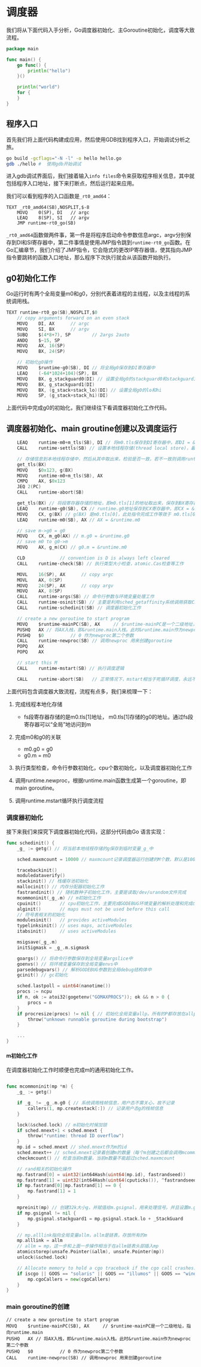 # 调度器

我们将从下面代码入手分析，Go调度器初始化、主Goroutine初始化，调度等大致流程。

```go
package main

func main() {
	go func() {
		println("hello")
	}()

	println("world")
	for {
	}
}
```

## 程序入口

首先我们将上面代码构建成应用，然后使用GDB找到程序入口，开始调试分析之旅。

```bash
go build -gcflags="-N -l" -o hello hello.go
gdb ./hello #  使用gdb开始调试
```

进入gdb调试界面后，我们接着输入`info files`命令来获取程序相关信息，其中就包括程序入口地址，接下来打断点，然后运行起来应用。

我们可以看到程序的入口函数是`_rt0_amd64`：
```
TEXT _rt0_amd64(SB),NOSPLIT,$-8
	MOVQ	0(SP), DI	// argc
	LEAQ	8(SP), SI	// argv
	JMP	runtime·rt0_go(SB)
```

`_rt0_amd64`函数做两件事，第一件是将程序启动命令参数信息argc，argv分别保存到DI和SI寄存器中，第二件事情是使用JMP指令跳到`runtime·rt0_go`函数。在Go汇编章节，我们介绍了JMP指令，它会隐式的更改IP寄存器值，使其指向JMP指令要跳转的函数入口地址，那么程序下次执行就会从该函数开始执行。

## g0初始化工作


Go运行时有两个全局变量m0和g0，分别代表着进程的主线程，以及主线程的系统调用栈。

```go
TEXT runtime·rt0_go(SB),NOSPLIT,$0
	// copy arguments forward on an even stack
	MOVQ	DI, AX		// argc
	MOVQ	SI, BX		// argv
	SUBQ	$(4*8+7), SP		// 2args 2auto
	ANDQ	$~15, SP
	MOVQ	AX, 16(SP)
	MOVQ	BX, 24(SP)

	// 初始化g0操作
	MOVQ	$runtime·g0(SB), DI // 将全局g0保存到DI寄存器中
	LEAQ	(-64*1024+104)(SP), BX
	MOVQ	BX, g_stackguard0(DI) // 设置全局g0的stackguard0和stackguard1
	MOVQ	BX, g_stackguard1(DI)
	MOVQ	BX, (g_stack+stack_lo)(DI) // 设置全局g0的lo和hi
	MOVQ	SP, (g_stack+stack_hi)(DI)
```

上面代码中完成g0的初始化，我们继续往下看调度器初始化工作代码。

## 调度器初始化、main groutine创建以及调度运行

```go
    LEAQ	runtime·m0+m_tls(SB), DI // 将m0.tls保存到DI寄存器中，即DI = &m0.tls[0]
	CALL	runtime·settls(SB) // 设置本地线程存储(thread local store)，最终结果是使段寄存器fs存储的是m0.tls[1]的地址

    // 存储信息到本地线程存储中，然后从其中取出来，检验是否一致，若不一致则调用runtime·abort终止程序执行
	get_tls(BX)
	MOVQ	$0x123, g(BX)
	MOVQ	runtime·m0+m_tls(SB), AX
	CMPQ	AX, $0x123
	JEQ 2(PC)
	CALL	runtime·abort(SB)

	get_tls(BX) // 将段寄存器存储的地址，即m0.tls[1]的地址取出来，保存到BX寄存器中
	LEAQ	runtime·g0(SB), CX // runtime.g0地址保存到CX寄存器中，即CX = &runtime.g0
	MOVQ	CX, g(BX) // g(BX) 是m0.tls[0]，此处指令完成工作等效于 m0.tls[0] = &runtime.g0
	LEAQ	runtime·m0(SB), AX // AX = &runtime.m0

	// save m->g0 = g0
	MOVQ	CX, m_g0(AX) // m.g0 = &runtime.g0
	// save m0 to g0->m
	MOVQ	AX, g_m(CX) // g0.m = &runtime.m0

	CLD				// convention is D is always left cleared
	CALL	runtime·check(SB) // 执行类型大小检查，atomic.Cas检查等工作

	MOVL	16(SP), AX		// copy argc
	MOVL	AX, 0(SP)
	MOVQ	24(SP), AX		// copy argv
	MOVQ	AX, 8(SP)
	CALL	runtime·args(SB) // 命令行参数与环境变量处理工作
	CALL	runtime·osinit(SB) // 主要是利用sched_getaffinity系统调用获取CPU核数来初始化全局变量ncpu
	CALL	runtime·schedinit(SB) // 调度器初始化工作

	// create a new goroutine to start program
	MOVQ	$runtime·mainPC(SB), AX		// $runtime·mainPC是一个二级地址，指向runtime.main
	PUSHQ	AX // 将AX入栈，即&runtime.main入栈。此时&runtime.main作为newproc第二个参数
	PUSHQ	$0			// 0 作为newproc第二个参数
	CALL	runtime·newproc(SB) // 调用newproc 用来创建goroutine
	POPQ	AX
	POPQ	AX

	// start this M
	CALL	runtime·mstart(SB) // 执行调度逻辑

	CALL	runtime·abort(SB)	// 正常情况下，mstart相当于死循环调度，永远不会执行到此处。
```

上面代码包含调度器大致流程，流程有点多，我们来梳理一下：

1. 完成线程本地化存储

    - fs段寄存器存储的是m0.tls[1]地址， m0.tls[1]存储的g0的地址。通过fs段寄存器可以“全局”地访问到m

2. 完成m0和g0的关联

    - m0.g0 = g0
    - g0.m = m0

3. 执行类型检查，命令行参数初始化，cpu个数初始化，以及调度器初始化工作

4. 调用runtime.newproc，根据runtime.main函数生成第一个goroutine，即main goroutine。

5. 调用runtime.mstart循环执行调度流程

### 调度器初始化

接下来我们来探究下调度器初始化代码，这部分代码由Go 语言实现：

```go
func schedinit() {
	_g_ := getg() // 将当前本地线程存储的g保存到临时变量_g_中

	sched.maxmcount = 10000 // maxmcount记录调度器运行创建的M个数，默认是10000

	tracebackinit()
	moduledataverify()
	stackinit() // 栈缓存池初始化
	mallocinit() // 内存分配器初始化工作
	fastrandinit() // 随机数种子初始化工作，主要是读取/dev/urandom文件完成
	mcommoninit(_g_.m) // m初始化工作
	cpuinit()       // cpu初始化工作，主要完成GODEBUG环境变量的解析处理和完成cpu特性开启关闭
	alginit()       // maps must not be used before this call
    // 符号表相关的初始化
	modulesinit()   // provides activeModules
	typelinksinit() // uses maps, activeModules
	itabsinit()     // uses activeModules

	msigsave(_g_.m)
	initSigmask = _g_.m.sigmask

	goargs() // 将命令行参数保存到全局变量argslice中
	goenvs() // 将环境变量保存到全局变量envs中
	parsedebugvars() // 解析GODEBUG参数到全局debug结构体中
	gcinit() // gc初始化

	sched.lastpoll = uint64(nanotime())
	procs := ncpu
	if n, ok := atoi32(gogetenv("GOMAXPROCS")); ok && n > 0 {
		procs = n
	}
	if procresize(procs) != nil { // 初始化全局变量allp。所有的P都存放在allp这个全局变量中
		throw("unknown runnable goroutine during bootstrap")
	}

	...
}
```

#### m初始化工作

在调度器初始化工作时顺便也完成m的通用初始化工作。

```go

func mcommoninit(mp *m) {
	_g_ := getg()

	if _g_ != _g_.m.g0 { // 系统调用栈帧信息，用户态不需关心，故不记录
		callers(1, mp.createstack[:]) // 记录用户态g的栈帧信息
	}

	lock(&sched.lock) // m初始化时候加锁
	if sched.mnext+1 < sched.mnext {
		throw("runtime: thread ID overflow")
	}
	mp.id = sched.mnext // shed.mnext作为m的id
	sched.mnext++ // sched.mnext记录着创建m的数量（每个m创建之后都会调用mcommoninit完成初始化工作）
	checkmcount() // 检查当前m数量，当前m数量不能超过sched.maxmcount

    // rand相关的初始化操作
	mp.fastrand[0] = uint32(int64Hash(uint64(mp.id), fastrandseed))
	mp.fastrand[1] = uint32(int64Hash(uint64(cputicks()), ^fastrandseed))
	if mp.fastrand[0]|mp.fastrand[1] == 0 {
		mp.fastrand[1] = 1
	}

	mpreinit(mp) // 创建32k大小g，并赋值给m.gsignal，用来处理信号。并且设置m.gsignal.m = m 将m和g关联起来
	if mp.gsignal != nil {
		mp.gsignal.stackguard1 = mp.gsignal.stack.lo + _StackGuard
	}

    // mp.alllink指向全局变量allm，allm是链表，存放所有的m
	mp.alllink = allm
    // allm = mp，这一步和上面一步操作相当于在allm链表头部插入mp
	atomicstorep(unsafe.Pointer(&allm), unsafe.Pointer(mp))
	unlock(&sched.lock)

	// Allocate memory to hold a cgo traceback if the cgo call crashes.
	if iscgo || GOOS == "solaris" || GOOS == "illumos" || GOOS == "windows" {
		mp.cgoCallers = new(cgoCallers)
	}
}
```

### main goroutine的创建

```
// create a new goroutine to start program
MOVQ	$runtime·mainPC(SB), AX		// $runtime·mainPC是一个二级地址，指向runtime.main
PUSHQ	AX // 将AX入栈，即&runtime.main入栈。此时&runtime.main作为newproc第二个参数
PUSHQ	$0			// 0 作为newproc第二个参数
CALL	runtime·newproc(SB) // 调用newproc 用来创建goroutine
```